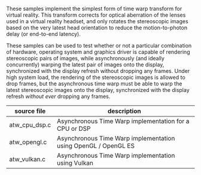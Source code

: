 
These samples implement the simplest form of time warp transform for virtual reality.
This transform corrects for optical aberration of the lenses used in a virtual
reality headset, and only rotates the stereoscopic images based on the very latest
head orientation to reduce the motion-to-photon delay (or end-to-end latency).

These samples can be used to test whether or not a particular combination of hardware,
operating system and graphics driver is capable of rendering stereoscopic pairs of
images, while asynchronously (and ideally concurrently) warping the latest pair of
images onto the display, synchronized with the display refresh without dropping any
frames. Under high system load, the rendering of the stereoscopic images is allowed
to drop frames, but the asynchronous time warp must be able to warp the latest
stereoscopic images onto the display, synchronized with the display refresh
*without ever* dropping any frames.

source file   |  description
--------------|--------------------------------------------------------
atw_cpu_dsp.c |	 Asynchronous Time Warp implementation for a CPU or DSP
atw_opengl.c  |  Asynchronous Time Warp implementation using OpenGL / OpenGL ES
atw_vulkan.c  |  Asynchronous Time Warp implementation using Vulkan